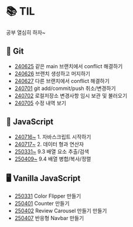 # 📚 TIL

공부 열심히 하자~

## 📖 Git

- [240625](./Git/240625.md) 같은 main 브랜치에서 conflict 해결하기
- [240626](./Git/240626.md) 브랜치 생성하고 머지하기
- [240627](./Git/240627.md) 다른 브랜치에서 conflict 해결하기
- [240701](./Git/240701.md) git add/commit/push 취소/변경하기
- [240702](./Git/240702.md) 로컬저장소 변경사항 임시 보관 및 불러오기
- [240705](./Git/240705.md) 수정 내역 보기

## 📖 JavaScript

- [240716~](./JavaScript/chapter_1.md) 1. 자바스크립트 시작하기
- [240717~](./JavaScript/chapter_2.md) 2. 데이터 형과 연산자
- [250331~](./JavaScript/chapter_9-3.md) 9.3 배열 요소 추출/검색
- [250409~](./JavaScript/chapter_9-4.md) 9.4 배열 병합/복사/정렬

## 🖥️ Vanilla JavaScript

- [250331](https://2mini2mini.github.io/TIL/Vanilla_Js/Color_Flipper/index.html) Color Flipper 만들기
- [250401](https://2mini2mini.github.io/TIL/Vanilla_Js/Counter/index.html) Counter 만들기
- [250402](https://2mini2mini.github.io/TIL/Vanilla_Js/Review_Carousel/index.html) Review Carousel 만들기
  만들기
- [250407](https://2mini2mini.github.io/TIL/Vanilla_Js/Navber/index.html) 반응형 Navbar 만들기
